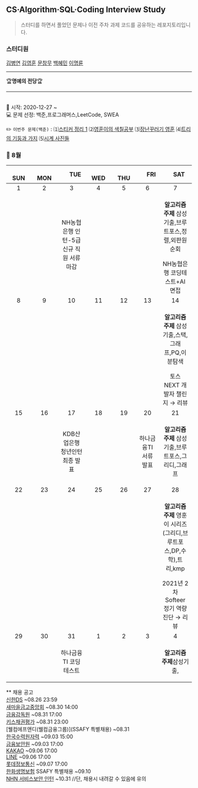 ## CS·Algorithm·SQL·Coding Interview Study
<blockquote>스터디를 하면서 풀었던 문제나 이전 주차 과제 코드를 공유하는 레포지토리입니다.</blockquote>

### 스터디원

[김병연](https://github.com/whyWhale) [김영훈](https://github.com/kim0hoon) [문창무](https://github.com/ChangmooMoon) [백혜민](https://github.com/HyeminBaek) [이명륜](https://github.com/auddl0756)

<hr>
🏆<b>명예의 전당</b>🏆

<hr>

<br> 📌 시작: 2020-12-27 ~
<br> 💻 문제 선정: 백준,프로그래머스,LeetCode, SWEA

✏️ `이번주 문제(백준)` : ⑴[스티커 정리 1](https://www.acmicpc.net/problem/1101)  ⑵[영훈이의 색칠공부](https://www.acmicpc.net/problem/14578)  ⑶[장난꾸러기 영훈](https://www.acmicpc.net/problem/12025)  ⑷[트리의 기둥과 가지](https://www.acmicpc.net/problem/20924)  ⑸[시계 사진들](https://www.acmicpc.net/problem/10266)

<h3> 📅 8월 </h3>


|　  SUN　  |　  MON　  |　  TUE　  |　  WED　  |　  THU　  |　  FRI　  |　  SAT　  |
|:---:|:---:|:---:|:---:|:---:|:---:|:---:|
|   1    |   2    |   3  |  4  |  5  |  6  |  7  |
|     |     |NH농협은행 인턴-5급 신규 직원 서류 마감| |  | |<p><b>알고리즘 주제</b> 삼성기출,브루트포스,정렬,외판원순회</p>NH농협은행 코딩테스트+AI 면접|
|   8   |      9      |      10      |     11     |    12     |     13     |   14   |
|||||||<p><b>알고리즘 주제</b> 삼성기출,스택,그래프,PQ,이분탐색</p>토스 NEXT 개발자 챌린지 → 리뷰|
| 15 |      16       |      17       |      18      |     19     |     20     |21|
|    ||KDB산업은행 청년인턴 최종 발표|||하나금융TI 서류 발표|<p><b>알고리즘 주제</b> 삼성기출,브루트포스,그리디,그래프</p>|
| 22 |      23        |      24       | 25   |  26  |  27  |  28  |
|||||||<p><b>알고리즘 주제</b> 영훈이 시리즈(그리디,브루트포스,DP,수학),트리,kmp</p>2021년 2차 Softeer 정기 역량 진단 → 리뷰|
| 29 |30|31|1|2|3|4|
|||하나금융TI 코딩테스트||||<p><b>알고리즘 주제</b>삼성기출,</p>|


** 채용 공고
<br>[신한DS](https://shinhands.recruiter.co.kr/app/jobnotice/view?systemKindCode=MRS2&jobnoticeSn=67100) ~08.26 23:59
<br>[새마을금고중앙회](https://www.kfcc.co.kr/recruit/rec0095.do) ~08.30 14:00
<br>[금융감독원](https://www.saramin.co.kr/zf_user/jobs/relay/view?isMypage=no&rec_idx=40962726&recommend_ids=eJxNjLsNxFAMw6a53n%2FJdQbJ%2FlvcQwLErgyCpkLgQMtN1R%2BukHPF7SAf7Aqv%2FJAMw9gTesXYSO5ndYIzpRnEWAhltZmwZVO7uabOcA1a9Nv%2BAawBKbo%3D&view_type=search&searchword=%EA%B8%88%EC%9C%B5%EA%B0%90%EB%8F%85%EC%9B%90&searchType=search&gz=1&t_ref_content=generic&t_ref=search&paid_fl=n#seq=0) ~08.31 17:00
<br>[키스채권평가](https://kispricing.saramin.co.kr/_service/zlight/apply_site/apply/recruit_default.asp) ~08.31 23:00
<br>[웰컴에프앤디(웰컴금융그룹)](SSAFY 특별채용) ~08.31
<br>[한국수력원자력](https://www.khnp.co.kr/RECU_NEW/RECU_NEW?cmdn=NEW_BQ11) ~09.03 15:00
<br>[금융보안원](https://fsec.saramin.co.kr/service/fsec/2108/applicant/apply/recruit_default.asp) ~09.03 17:00
<br>[KAKAO](https://programmers.co.kr/competitions/1571) ~09.06 17:00 
<br>[LINE](https://www.careers-2021-liner.com/) ~09.06 17:00
<br>[롯데정보통신](https://recruit.lotte.co.kr/apply/announcement/detail/20288001?compcd=30007) ~09.07 17:00
<br>[한화생명보험](https://www.hanwhalife.com) SSAFY 특별채용 ~09.10
<br>[NHN 서비스보안 인턴](https://linkareer.com/activity/66687?utm_source=cafe_specup&utm_medium=weeklist_intern&utm_campaign=weekly_list) ~10.31 //단, 채용시 내려갈 수 있음에 유의
